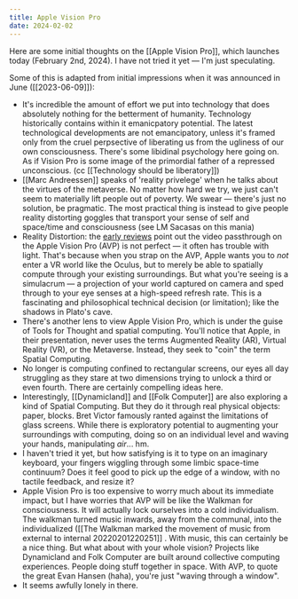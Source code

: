 ```yaml
---
title: Apple Vision Pro
date: 2024-02-02
---
```



Here are some initial thoughts on the [[Apple Vision Pro]], which launches today (February 2nd, 2024). I have not tried it yet — I'm just speculating.

Some of this is adapted from initial impressions when it was announced in June ([[2023-06-09]]):

- It's incredible the amount of effort we put into technology that does absolutely nothing for the betterment of humanity. Technology historically contains within it emanicpatory potential. The latest technological developments are not emancipatory, unless it's framed only from the cruel perpsective of liberating us from the ugliness of our own consciousness. There's some libidinal psychology here going on. As if Vision Pro is some image of the primordial father of a repressed unconscious. (cc [[Technology should be liberatory]])
- [[Marc Andreessen]] speaks of 'reality privelege' when he talks about the virtues of the metaverse. No matter how hard we try, we just can't seem to materially lift people out of poverty. We swear — there's just no solution, be pragmatic. The most practical thing is instead to give people reality distorting goggles that transport your sense of self and space/time and consciousness (see LM Sacasas on this mania)
- Reality Distortion: the [early reviews](https://www.theverge.com/24054862/apple-vision-pro-review-vr-ar-headset-features-price) point out the video passthrough on the Apple Vision Pro (AVP) is not perfect — it often has trouble with light. That's because when you strap on the AVP, Apple wants you to *not* enter a VR world like the Oculus, but to merely be able to spatially compute through your existing surroundings. But what you're seeing is a simulacrum — a projection of your world captured on camera and sped through to your eye senses at a high-speed refresh rate. This is a fascinating and philosophical technical decision (or limitation); like the shadows in Plato's cave.
- There's another lens to view Apple Vision Pro, which is under the guise of Tools for Thought and spatial computing. You'll notice that Apple, in their presentation, never uses the terms Augmented Reality (AR), Virtual Reality (VR), or the Metaverse. Instead, they seek to "coin" the term Spatial Computing.
- No longer is computing confined to rectangular screens, our eyes all day struggling as they stare at two dimensions trying to unlock a third or even fourth. There are certainly compelling ideas here.
- Interestingly, [[Dynamicland]] and [[Folk Computer]] are also exploring a kind of Spatial Computing. But they do it through real physical objects: paper, blocks. Bret Victor famously ranted against the limitations of glass screens. While there is exploratory potential to augmenting your surroundings with computing, doing so on an individual level and waving your hands, manipulating *air*... hm.
- I haven't tried it yet, but how satisfying is it to type on an imaginary keyboard, your fingers wiggling through some limbic space-time continuum? Does it feel good to pick up the edge of a window, with no tactile feedback, and resize it?
- Apple Vision Pro is too expensive to worry much about its immediate impact, but I have worries that AVP will be like the Walkman for consciousness. It will actually lock ourselves into a cold individualism. The walkman turned music inwards, away from the communal, into the individualized ([[The Walkman marked the movement of music from external to internal 20220201220251]] . With music, this can certainly be a nice thing. But what about with your whole vision? Projects like Dynamicland and Folk Computer are built around collective computing experiences. People doing stuff together in space. With AVP, to quote the great Evan Hansen (haha), you're just "waving through a window".
- It seems awfully lonely in there.


